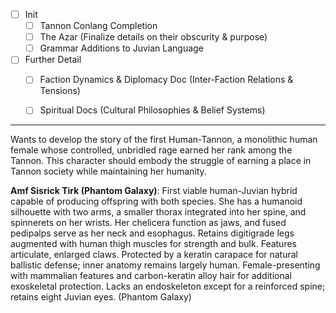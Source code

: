- [ ] Init
	- [ ] Tannon Conlang Completion
	- [ ] The Azar (Finalize details on their obscurity & purpose)
	- [ ] Grammar Additions to Juvian Language
- [ ] Further Detail
	- [ ] Faction Dynamics & Diplomacy Doc (Inter-Faction Relations & Tensions)
	- [ ] Spiritual Docs (Cultural Philosophies & Belief Systems)


---

Wants to develop the story of the first Human-Tannon, a monolithic human female whose controlled, unbridled rage earned her rank among the Tannon. This character should embody the struggle of earning a place in Tannon society while maintaining her humanity.


**Amf Sisrick Tirk (Phantom Galaxy)**: First viable human-Juvian hybrid capable of producing offspring with both species. She has a humanoid silhouette with two arms, a smaller thorax integrated into her spine, and spinnerets on her wrists. Her chelicera function as jaws, and fused pedipalps serve as her neck and esophagus. Retains digitigrade legs augmented with human thigh muscles for strength and bulk. Features articulate, enlarged claws. Protected by a keratin carapace for natural ballistic defense; inner anatomy remains largely human. Female-presenting with mammalian features and carbon-keratin alloy hair for additional exoskeletal protection. Lacks an endoskeleton except for a reinforced spine; retains eight Juvian eyes. (Phantom Galaxy)